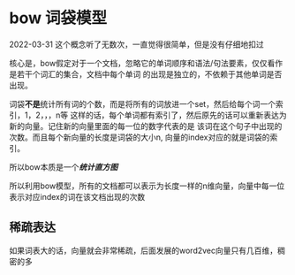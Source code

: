 # bow 词袋模型

2022-03-31
这个概念听了无数次，一直觉得很简单，但是没有仔细地扣过

核心是，bow假定对于一个文档，忽略它的单词顺序和语法/句法要素，仅仅看作是若干个词汇的集合，文档中每个单词
的出现是独立的，不依赖于其他单词是否出现。


词袋**不是**统计所有词的个数，而是将所有的词放进一个set，然后给每个词一个索引，1，2，，，n等
这样的话，每个单词都有索引了，然后原先的话可以重新表达为新的向量。记住新的向量里面的每一位的数字代表的是
该词在这个句子中出现的次数。而且每个新向量的长度是词袋的大小n, 向量的index对应的就是词袋的索引。

所以bow本质是一个***统计直方图***

所以利用bow模型，所有的文档都可以表示为长度一样的n维向量，向量中每一位表示对应index的词在该文档出现的次数

## 稀疏表达
如果词表大的话，向量就会非常稀疏，后面发展的word2vec向量只有几百维，稠密的多
